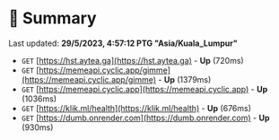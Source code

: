 # 📖 Summary
Last updated: **29/5/2023, 4:57:12 PTG "Asia/Kuala_Lumpur"**

- `GET` [https://hst.aytea.ga](https://hst.aytea.ga) - **Up** (720ms)
- `GET` [https://memeapi.cyclic.app/gimme](https://memeapi.cyclic.app/gimme) - **Up** (1379ms)
- `GET` [https://memeapi.cyclic.app](https://memeapi.cyclic.app) - **Up** (1036ms)
- `GET` [https://klik.ml/health](https://klik.ml/health) - **Up** (676ms)
- `GET` [https://dumb.onrender.com](https://dumb.onrender.com) - **Up** (930ms)
